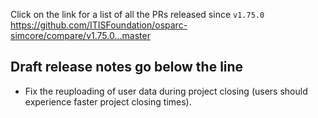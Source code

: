 Click on the link for a list of all the PRs released since `v1.75.0` 
https://github.com/ITISFoundation/osparc-simcore/compare/v1.75.0...master

**Draft release notes go below the line**
---
- Fix the reuploading of user data during project closing (users should experience faster project closing times).
